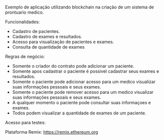 Exemplo de aplicação utilizando blockchain na criação de um sistema de prontuario medico.

Funcionalidades:
- Cadastro de pacientes.
- Cadastro de exames e resultados.
- Acesso para visualização de pacientes e exames.
- Consulta de quantidade de exames

Regras de negócio:

- Somente o criador do contrato pode adicionar um paciente.
- Somente apos cadastrar o paciente é possivel cadastrar seus exames e resultados.
- Somente o paciente pode adicionar acesso para um medico visualizar suas informações pessoais e seus exames.
- Somente o paciente pode remover acesso para um medico visualizar suas informações pessoais e seus exames.
- A qualquer momento o paciente pode consultar suas informaçoes e exames.
- Todos podem visualizar a quantidade de exames de um paciente.

Acesso para testes:

Plataforma Remix:
https://remix.ethereum.org

